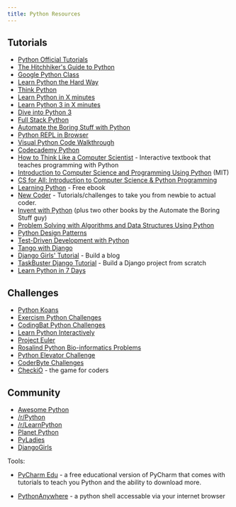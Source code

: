 ```yaml
---
title: Python Resources
---
```

## Tutorials

*   <a href='https://docs.python.org/3/tutorial/' target='_blank' rel='nofollow'>Python Official Tutorials</a>
*   <a href='https://python-guide.readthedocs.org/en/latest/' target='_blank' rel='nofollow'>The Hitchhiker's Guide to Python</a>
*   <a href='https://developers.google.com/edu/python/' target='_blank' rel='nofollow'>Google Python Class</a>
*   <a href='http://learnpythonthehardway.org/book/' target='_blank' rel='nofollow'>Learn Python the Hard Way</a>
*   <a href='http://www.greenteapress.com/thinkpython/html/index.html' target='_blank' rel='nofollow'>Think Python</a>
*   <a href='https://learnxinyminutes.com/docs/python/' target='_blank' rel='nofollow'>Learn Python in X minutes</a>
*   <a href='https://learnxinyminutes.com/docs/python3/' target='_blank' rel='nofollow'>Learn Python 3 in X minutes</a>
*   <a href='http://www.diveintopython3.net/' target='_blank' rel='nofollow'>Dive into Python 3</a>
*   <a href='http://www.fullstackpython.com/' target='_blank' rel='nofollow'>Full Stack Python</a>
*   <a href='https://automatetheboringstuff.com/' target='_blank' rel='nofollow'>Automate the Boring Stuff with Python</a>
*   <a href='https://repl.it/languages/python3' target='_blank' rel='nofollow'>Python REPL in Browser</a>
*   <a href='http://pythontutor.com/' target='_blank' rel='nofollow'>Visual Python Code Walkthrough</a>
*   <a href='https://www.codecademy.com/learn/python' target='_blank' rel='nofollow'>Codecademy Python</a>
*   <a href='http://interactivepython.org/runestone/static/thinkcspy/index.html' target='_blank' rel='nofollow'>How to Think Like a Computer Scientist</a> - Interactive textbook that teaches programming with Python
*   <a href='https://www.edx.org/course/introduction-computer-science-mitx-6-00-1x-8' target='_blank' rel='nofollow'>Introduction to Computer Science and Programming Using Python</a> (MIT)
*   <a href='https://www.edx.org/course/cs-all-introduction-computer-science-harveymuddx-cs005x-0' target='_blank' rel='nofollow'>CS for All: Introduction to Computer Science & Python Programming</a>
*   <a href='https://www.packtpub.com/packt/free-ebook/learning-python' target='_blank' rel='nofollow'>Learning Python</a> - Free ebook
*   <a href='http://newcoder.io/' target='_blank' rel='nofollow'>New Coder</a> - Tutorials/challenges to take you from newbie to actual coder.
*   <a href='https://inventwithpython.com/' target='_blank' rel='nofollow'>Invent with Python</a> (plus two other books by the Automate the Boring Stuff guy)
*   <a href='http://interactivepython.org/runestone/static/pythonds/index.html' target='_blank' rel='nofollow'>Problem Solving with Algorithms and Data Structures Using Python</a>
*   <a href='https://github.com/faif/python-patterns' target='_blank' rel='nofollow'>Python Design Patterns</a>
*   <a href='http://chimera.labs.oreilly.com/books/1234000000754/index.html' target='_blank' rel='nofollow'>Test-Driven Development with Python</a>
*   <a href='http://www.tangowithdjango.com/' target='_blank' rel='nofollow'>Tango with Django</a>
*   <a href='http://tutorial.djangogirls.org/en/' target='_blank' rel='nofollow'>Django Girls' Tutorial</a> - Build a blog
*   <a href='http://www.marinamele.com/taskbuster-django-tutorial' target='_blank' rel='nofollow'>TaskBuster Django Tutorial</a> - Build a Django project from scratch
*    <a href='https://www.guru99.com/python-tutorials.html' target='_blank' rel='nofollow'>Learn Python in 7 Days</a>
## Challenges

*   <a href='https://github.com/gregmalcolm/python_koans' target='_blank' rel='nofollow'>Python Koans</a>
*   <a href='http://exercism.io/languages/python' target='_blank' rel='nofollow'>Exercism Python Challenges</a>
*   <a href='http://codingbat.com/python' target='_blank' rel='nofollow'>CodingBat Python Challenges</a>
*   <a href='http://www.learnpython.org/' target='_blank' rel='nofollow'>Learn Python Interactively</a>
*   <a href='http://projecteuler.net/' target='_blank' rel='nofollow'>Project Euler</a>
*   <a href='http://rosalind.info/problems/locations/' target='_blank' rel='nofollow'>Rosalind Python Bio-informatics Problems</a>
*   <a href='https://github.com/mshang/python-elevator-challenge' target='_blank' rel='nofollow'>Python Elevator Challenge</a>
*   <a href='https://coderbyte.com/' target='_blank' rel='nofollow'>CoderByte Challenges</a>
*   <a href='https://checkio.org' target='_blank' rel='nofollow'>CheckiO</a> - the game for coders

## Community

*   <a href='https://github.com/vinta/awesome-python' target='_blank' rel='nofollow'>Awesome Python</a>
*   <a href='https://www.reddit.com/r/python' target='_blank' rel='nofollow'>/r/Python</a>
*   <a href='https://www.reddit.com/r/learnpython' target='_blank' rel='nofollow'>/r/LearnPython</a>
*   <a href='http://planetpython.org/' target='_blank' rel='nofollow'>Planet Python</a>
*   <a href='http://www.pyladies.com/' target='_blank' rel='nofollow'>PyLadies</a>
*   <a href='https://djangogirls.org/' target='_blank' rel='nofollow'>DjangoGirls</a>

Tools:

*   <a href='https://www.jetbrains.com/pycharm-edu/' target='_blank' rel='nofollow'>PyCharm Edu</a> - a free educational version of PyCharm that comes with tutorials to teach you Python and the ability to download more.

*  <a href='https://www.pythonanywhere.com/' target='_blank' rel='nofollow'>PythonAnywhere</a> - a python shell accessable via your internet browser
